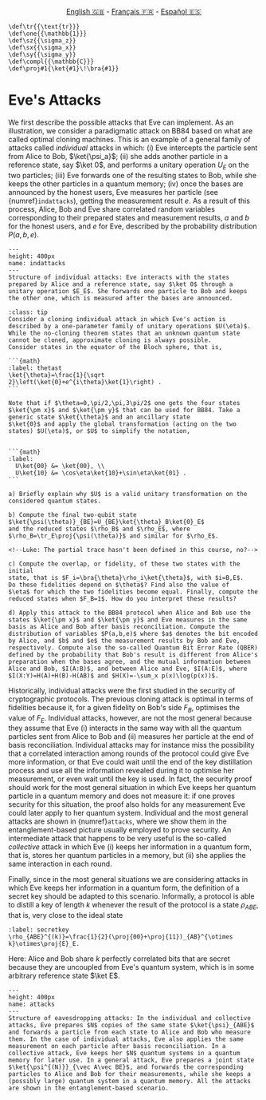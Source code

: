 <p style="text-align: center;">
    <a id="linken" href="../../../../en/content/index.html">English &#x1F1EC;&#x1F1E7;</a> - 
    <a id="linkfr" href="../../../../fr/content/index.html">Français &#x1F1EB;&#x1F1F7;</a> - 
    <a id="linkes" href="../../../../es/content/index.html">Español &#x1F1EA;&#x1F1F8;</a>
</p>
<script>
    currentPage = window.location.href;
    beforeLang = currentPage.slice(0, currentPage.indexOf("content") - 3);
    afterLang = currentPage.slice(currentPage.indexOf("content"));
    document.getElementById("linken").href = beforeLang + "en/" + afterLang;
    document.getElementById("linkfr").href = beforeLang + "fr/" + afterLang;
    document.getElementById("linkes").href = beforeLang + "es/" + afterLang;
</script>



```{math}
\def\tr{{\text{tr}}}
\def\one{{\mathbb{1}}}
\def\sz{{\sigma_z}}
\def\sx{{\sigma_x}}
\def\sy{{\sigma_y}}
\def\compl{{\mathbb{C}}}
\def\proj#1{\ket{#1}\!\bra{#1}}
```

# Eve's Attacks

We first describe the possible attacks that Eve can implement. 
As an illustration, we consider a paradigmatic attack on BB84 based on what are called optimal cloning machines. This is an example of a general family of attacks called *individual* attacks in which: (i) Eve intercepts the particle sent from Alice to Bob, $\ket{\psi_a}$; (ii) she adds another particle in a reference state, say $\ket 0$, and performs a unitary operation $U_E$ on the two particles; (iii) Eve forwards one of the resulting states to Bob, while she keeps the other particles in a quantum memory; (iv) once the bases are announced by the honest users, Eve measures her particle (see {numref}`indattacks`), getting the measurement result $e$. As a result of this process, Alice, Bob and Eve share correlated random variables corresponding to their prepared states and measurement results, $a$ and $b$ for the honest users, and $e$ for Eve, described by the probability distribution $P(a,b,e)$.

```{figure} ./Cloning_Attack.png
---
height: 400px
name: indattacks
---
Structure of individual attacks: Eve interacts with the states prepared by Alice and a reference state, say $\ket 0$ through a unitary operation $E_E$. She forwards one particle to Bob and keeps the other one, which is measured after the bases are announced.
```

`````{admonition} Exercise 3
:class: tip
Consider a cloning individual attack in which Eve's action is described by a one-parameter family of unitary operations $U(\eta)$. While the no-cloning theorem states that an unknown quantum state
cannot be cloned, approximate cloning is always possible.
Consider states in the equator of the Bloch sphere, that is,

```{math}
:label: thetast
\ket{\theta}=\frac{1}{\sqrt
2}\left(\ket{0}+e^{i\theta}\ket{1}\right) .
```

Note that if $\theta=0,\pi/2,\pi,3\pi/2$ one gets the four states $\ket{\pm x}$ and $\ket{\pm y}$ that can be used for BB84. Take a generic state $\ket{\theta}$ and an ancillary state
$\ket{0}$ and apply the global transformation (acting on the two
states) $U(\eta)$, or $U$ to simplify the notation, 


```{math}
:label: 
  U\ket{00} &= \ket{00}, \\
  U\ket{10} &= \cos\eta\ket{10}+\sin\eta\ket{01} .
```

a) Briefly explain why $U$ is a valid unitary transformation on the considered quantum states.

b) Compute the final two-qubit state $\ket{\psi(\theta)}_{BE}=U_{BE}\ket{\theta}_B\ket{0}_E$
and the reduced states $\rho_B$ and $\rho_E$, where
$\rho_B=\tr_E\proj{\psi(\theta)}$ and similar for $\rho_E$.

<!--Luke: The partial trace hasn't been defined in this course, no?-->

c) Compute the overlap, or fidelity, of these two states with the initial
state, that is $F_i=\bra{\theta}\rho_i\ket{\theta}$, with $i=B,E$.
Do these fidelities depend on $\theta$? Find also the value of
$\eta$ for which the two fidelities become equal. Finally, compute the
reduced states when $F_B=1$. How do you interpret these results?

d) Apply this attack to the BB84 protocol when Alice and Bob use the states $\ket{\pm x}$ and $\ket{\pm y}$ and Eve measures in the same basis as Alice and Bob after basis reconciliation. Compute the distribution of variables $P(a,b,e)$ where $a$ denotes the bit encoded by Alice, and $b$ and $e$ the measurement results by Bob and Eve, respectively. Compute also the so-called Quantum Bit Error Rate (QBER) defined by the probability that Bob's result is different from Alice's preparation when the bases agree, and the mutual information between Alice and Bob, $I(A:B)$, and between Alice and Eve, $I(A:E)$, where $I(X:Y)=H(A)+H(B)-H(AB)$ and $H(X)=-\sum_x p(x)\log(p(x))$.
`````

Historically, individual attacks were the first studied in the security of cryptographic protocols. The previous cloning attack is optimal in terms of fidelities because it, for a given fidelity on Bob's side $F_B$, optimises the value of $F_E$. Individual attacks, however, are not the most general because they assume that Eve (i) interacts in the same way with all the quantum particles sent from Alice to Bob and (ii) measures her particle at the end of basis reconciliation. Individual attacks may for instance miss the possibility that a correlated interaction among rounds of the protocol could give Eve more information, or that Eve could wait until the end of the key distillation process and use all the information revealed during it to optimise her measurement, or even wait until the key is used. In fact, the security proof should work for the most general situation in which Eve keeps her quantum particle in a quantum memory and does not measure it: if one proves security for this situation, the proof also holds for any measurement Eve could later apply to her quantum system. Individual and the most general attacks are shown in {numref}`attacks`, where we show them in the entanglement-based picture usually employed to prove security. An intermediate attack that happens to be very useful is the so-called *collective* attack in which Eve (i) keeps her information in a quantum form, that is, stores her quantum particles in a memory, but (ii) she applies the same interaction in each round. 

Finally, since in the most general situations we are considering attacks in which Eve keeps her information in a quantum form, the definition of a secret key should be adapted to this scenario. Informally, a protocol is able to distill a key of length $k$ whenever the result of the protocol is a state $\rho_{ABE}$, that is, very close to the ideal state

```{math}
:label: secretkey
\rho_{ABE}^{(k)}=\frac{1}{2}(\proj{00}+\proj{11})_{AB}^{\otimes k}\otimes\proj{E}_E.
```

Here: Alice and Bob share $k$ perfectly correlated bits that are secret because they are uncoupled from Eve's quantum system, which is in some arbitrary reference state $\ket E$.

```{figure} ./attacks.png
---
height: 400px
name: attacks
---
Structure of eavesdropping attacks: In the individual and collective attacks, Eve prepares $N$ copies of the same state $\ket{\psi}_{ABE}$ and forwards a particle from each state to Alice and Bob who measure them. In the case of individual attacks, Eve also applies the same measurement on each particle after basis reconciliation. In a collective attack, Eve keeps her $N$ quantum systems in a quantum memory for later use. In a general attack, Eve prepares a joint state $\ket{\psi^{(N)}}_{\vec A\vec BE}$, and forwards the corresponding particles to Alice and Bob for their measurements, while she keeps a (possibly large) quantum system in a quantum memory. All the attacks are shown in the entanglement-based scenario.
```


